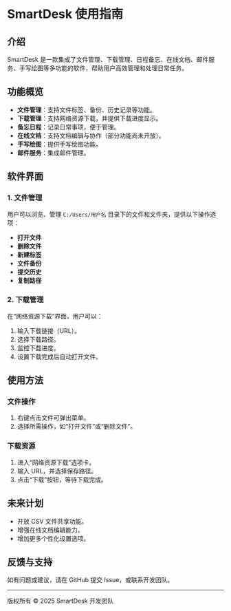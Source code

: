 # SmartDesk 使用指南

## 介绍
SmartDesk 是一款集成了文件管理、下载管理、日程备忘、在线文档、邮件服务、手写绘图等多功能的软件，帮助用户高效管理和处理日常任务。

## 功能概览
- **文件管理**：支持文件标签、备份、历史记录等功能。
- **下载管理**：支持网络资源下载，并提供下载进度显示。
- **备忘日程**：记录日常事项，便于管理。
- **在线文档**：支持文档编辑与协作（部分功能尚未开放）。
- **手写绘图**：提供手写绘图功能。
- **邮件服务**：集成邮件管理。

## 软件界面
### 1. 文件管理
用户可以浏览、管理 `C:/Users/用户名` 目录下的文件和文件夹，提供以下操作选项：
- **打开文件**
- **删除文件**
- **新建标签**
- **文件备份**
- **提交历史**
- **复制路径**

### 2. 下载管理
在“网络资源下载”界面，用户可以：
1. 输入下载链接（URL）。
2. 选择下载路径。
3. 监控下载进度。
4. 设置下载完成后自动打开文件。

## 使用方法
### 文件操作
1. 右键点击文件可弹出菜单。
2. 选择所需操作，如“打开文件”或“删除文件”。

### 下载资源
1. 进入“网络资源下载”选项卡。
2. 输入 URL，并选择保存路径。
3. 点击“下载”按钮，等待下载完成。

## 未来计划
- 开放 CSV 文件共享功能。
- 增强在线文档编辑能力。
- 增加更多个性化设置选项。

## 反馈与支持
如有问题或建议，请在 GitHub 提交 Issue，或联系开发团队。

---
版权所有 © 2025 SmartDesk 开发团队

